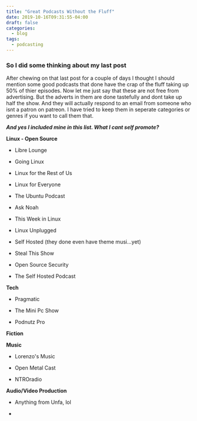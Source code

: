 ```yaml
---
title: "Great Podcasts Without the Fluff"
date: 2019-10-16T09:31:55-04:00
draft: false
categories:
  - blog
tags:
  - podcasting
---
```


### So I did some thinking about my last post
After chewing on that last post for a couple of days I thought I should mention some good podcasts that done have the crap of the fluff taking up 50% of thier episodes. Now let me just say that these are not free from advertising. But the adverts in them are done tastefully and dont take up half the show. And they will actually respond to an email from someone who isnt a patron on patreon. I have tried to keep them in seperate categories or genres if you want to call them that. 

***And yes I included mine in this list. What I cant self promote?***

**Linux - Open Source**
- Libre Lounge

- Going Linux

- Linux for the Rest of Us

- Linux for Everyone

- The Ubuntu Podcast

- Ask Noah

- This Week in Linux

- Linux Unplugged

- Self Hosted (they done even have theme musi...yet)

- Steal This Show

- Open Source Security

- The Self Hosted Podcast

**Tech**
- Pragmatic

- The Mini Pc Show

- Podnutz Pro

**Fiction**

**Music**
- Lorenzo's Music

- Open Metal Cast

- NTROradio

**Audio/Video Production**

- Anything from Unfa, lol

- 
